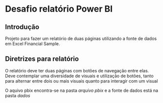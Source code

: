 # Desafio relatório Power BI

## Introdução

Projeto para fazer um relatório de duas páginas utilizando a fonte de dados em Excel Financial Sample.

## Diretrizes para relatório

O relatório deve ter duas páginas com botões de navegação entre elas. Deve contemplar uma diversidade de visuais e utilização de botões, tanto para alternar entre dois ou mais visuais quanto para interagir com um visual

O aquivo pbix encontra-se na pasta *arquivo pbix* e a fonte de dados está na pasta *dados*